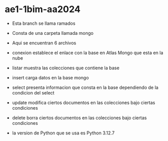 # ae1-1bim-aa2024

* Esta branch se llama ramados
* Consta de una carpeta llamada mongo
* Aqui se encuentran 6 archivos 
* conexion establece el enlace con la base en Atlas Mongo que esta en la nube
* listar muestra las colecciones que contiene la base
* insert carga datos en la base mongo
* select presenta informacion que consta en la base dependiendo de la condicion del select
* update modifica ciertos documentos en las colecciones bajo ciertas condiciones
* delete borra ciertos documentos en las colecciones bajo ciertas condiciones 

* la version de Python que se usa es Python 3.12.7